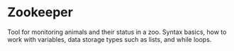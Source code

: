 # Zookeeper
Tool for monitoring animals and their status in a zoo. Syntax basics, how to work with variables, data storage types such as lists, and while loops.
